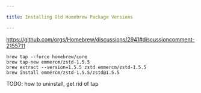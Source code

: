 ```yaml
---

title: Installing Old Homebrew Package Versions

---
```


https://github.com/orgs/Homebrew/discussions/2941#discussioncomment-2155711

```shell
brew tap --force homebrew/core
brew tap-new emmercm/zstd-1.5.5
brew extract --version=1.5.5 zstd emmercm/zstd-1.5.5
brew install emmercm/zstd-1.5.5/zstd@1.5.5
```

TODO: how to uninstall, get rid of tap
<!--stackedit_data:
eyJoaXN0b3J5IjpbOTk2NTcwMjc0LDE2ODE3Mzc4MDJdfQ==
-->